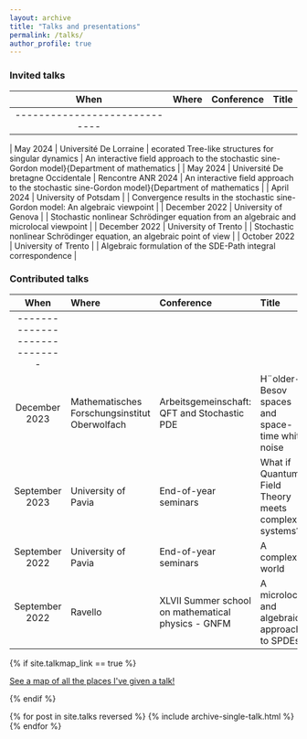 ```yaml
---
layout: archive
title: "Talks and presentations"
permalink: /talks/
author_profile: true
---
```


### Invited talks

| When | Where | Conference | Title |  
|:--------:|:-------|:-------|:--------|
|-----------------------------|

| May 2024  | Université De Lorraine |  ecorated Tree-like structures for singular
dynamics | An interactive field approach to the stochastic sine-Gordon model}{Department of mathematics   |
| May 2024  | Université De bretagne Occidentale |  Rencontre ANR 2024 | An interactive field approach to the stochastic sine-Gordon model}{Department of mathematics   |
| April 2024  | University of Potsdam  | | Convergence results in the stochastic sine-Gordon model: An algebraic viewpoint   |
| December 2022  | University of Genova | | Stochastic nonlinear Schrödinger equation from an algebraic and microlocal viewpoint   |
| December 2022    | University of Trento |  | Stochastic nonlinear Schrödinger equation, an algebraic point of view   |
| October 2022   | University of Trento  | | Algebraic formulation of the SDE-Path integral correspondence   |

### Contributed talks

| When | Where |  Conference | Title |  
|:--------:|:-------| :-------|:--------|
|-----------------------------|
|December 2023  |  Mathematisches Forschungsinstitut Oberwolfach   | Arbeitsgemeinschaft: QFT and Stochastic PDE | H¨older-Besov spaces and space-time white noise  |
|September 2023  | University of Pavia  | End-of-year seminars | What if Quantum Field Theory meets complex systems?  |
| September 2022    | University of Pavia | End-of-year seminars | A complex world   |
| September 2022   | Ravello  | XLVII Summer school on mathematical physics - GNFM | A microlocal and algebraic approach to SPDEs   |




{% if site.talkmap_link == true %}

<p style="text-decoration:underline;"><a href="/talkmap.html">See a map of all the places I've given a talk!</a></p>

{% endif %}

{% for post in site.talks reversed %}
  {% include archive-single-talk.html %}
{% endfor %}
